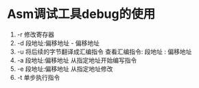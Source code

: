 # Asm调试工具debug的使用

1. -r 修改寄存器
2. -d 段地址:偏移地址 - 偏移地址
3. -u 将后续的字节翻译成汇编指令 查看汇编指令: 段地址 : 偏移地址
4. -a 段地址:偏移地址 从指定地址开始编写指令
5. -e 段地址:偏移地址 从指定地址修改
6. -t 单步执行指令